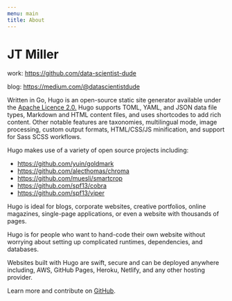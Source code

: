 ```yaml
---
menu: main
title: About
---
```


# JT Miller

work: https://github.com/data-scientist-dude

blog: https://medium.com/@datascientistdude

Written in Go, Hugo is an open-source static site generator available under the [Apache Licence 2.0.](https://github.com/gohugoio/hugo/blob/master/LICENSE) Hugo supports TOML, YAML, and JSON data file types, Markdown and HTML content files, and uses shortcodes to add rich content. Other notable features are taxonomies, multilingual mode, image processing, custom output formats, HTML/CSS/JS minification, and support for Sass SCSS workflows.

Hugo makes use of a variety of open source projects including:

* https://github.com/yuin/goldmark
* https://github.com/alecthomas/chroma
* https://github.com/muesli/smartcrop
* https://github.com/spf13/cobra
* https://github.com/spf13/viper

Hugo is ideal for blogs, corporate websites, creative portfolios, online magazines, single-page applications, or even a website with thousands of pages.

Hugo is for people who want to hand-code their own website without worrying about setting up complicated runtimes, dependencies, and databases.

Websites built with Hugo are swift, secure and can be deployed anywhere including, AWS, GitHub Pages, Heroku, Netlify, and any other hosting provider.

Learn more and contribute on [GitHub](https://github.com/gohugoio).
